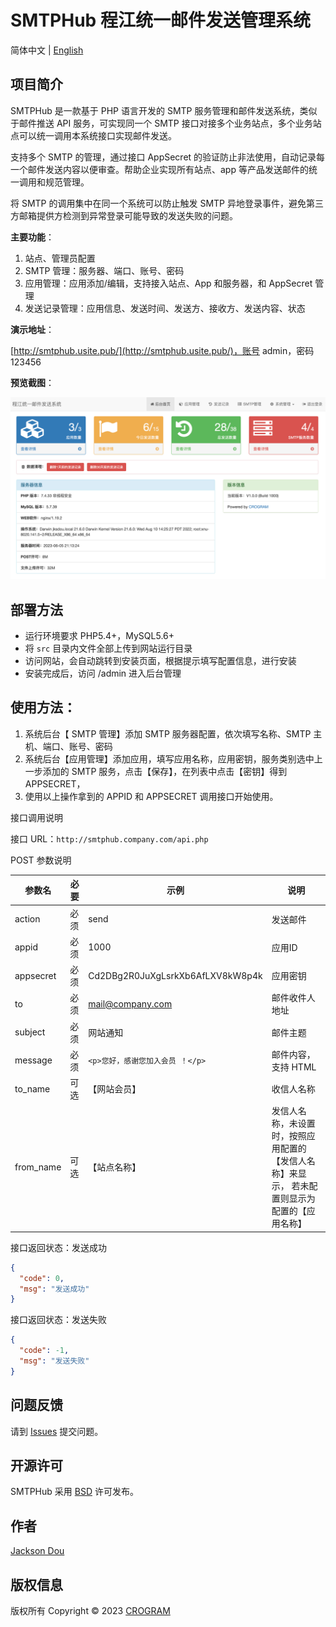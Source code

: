 # SMTPHub 程江统一邮件发送管理系统

简体中文 | [English](./README.md)

## 项目简介

SMTPHub 是一款基于 PHP 语言开发的 SMTP 服务管理和邮件发送系统，类似于邮件推送 API 服务，可实现同一个 SMTP 接口对接多个业务站点，多个业务站点可以统一调用本系统接口实现邮件发送。

支持多个 SMTP 的管理，通过接口 AppSecret 的验证防止非法使用，自动记录每一个邮件发送内容以便审查。帮助企业实现所有站点、app 等产品发送邮件的统一调用和规范管理。

将 SMTP 的调用集中在同一个系统可以防止触发 SMTP 异地登录事件，避免第三方邮箱提供方检测到异常登录可能导致的发送失败的问题。

**主要功能**：

1. 站点、管理员配置
2. SMTP 管理：服务器、端口、账号、密码
3. 应用管理：应用添加/编辑，支持接入站点、App 和服务器，和 AppSecret 管理
4. 发送记录管理：应用信息、发送时间、发送方、接收方、发送内容、状态

**演示地址**：

[http://smtphub.usite.pub/](http://smtphub.usite.pub/)，账号 admin，密码 123456

**预览截图**：

![程江统一邮件发送管理系统](assets/20230605-211342@2x.png)

## 部署方法

- 运行环境要求 PHP5.4+，MySQL5.6+
- 将 `src` 目录内文件全部上传到网站运行目录
- 访问网站，会自动跳转到安装页面，根据提示填写配置信息，进行安装
- 安装完成后，访问 /admin 进入后台管理

## 使用方法：

1. 系统后台【 SMTP 管理】添加 SMTP 服务器配置，依次填写名称、SMTP 主机、端口、账号、密码
2. 系统后台【应用管理】添加应用，填写应用名称，应用密钥，服务类别选中上一步添加的 SMTP 服务，点击【保存】，在列表中点击【密钥】得到 APPSECRET，
3. 使用以上操作拿到的 APPID 和 APPSECRET 调用接口开始使用。

接口调用说明

接口 URL：`http://smtphub.company.com/api.php`

POST 参数说明

| 参数名    | 必要 | 示例                             | 说明                                                         |
| --------- | ---- | -------------------------------- | ------------------------------------------------------------ |
| action    | 必须 | send                             | 发送邮件                                                     |
| appid     | 必须 | 1000                             | 应用ID                                                       |
| appsecret | 必须 | Cd2DBg2R0JuXgLsrkXb6AfLXV8kW8p4k | 应用密钥                                                     |
| to        | 必须 | mail@company.com                  | 邮件收件人地址                                               |
| subject   | 必须 | 网站通知                         | 邮件主题                                                     |
| message   | 必须 | `<p>您好，感谢您加入会员 ！</p>` | 邮件内容，支持 HTML                                          |
| to_name   | 可选 | 【网站会员】                     | 收信人名称                                                   |
| from_name | 可选 | 【站点名称】                     | 发信人名称，未设置时，按照应用配置的【发信人名称】来显示， 若未配置则显示为配置的【应用名称】 |

接口返回状态：发送成功

```json
{
  "code": 0,
  "msg": "发送成功"
}
```

接口返回状态：发送失败

```json
{
  "code": -1,
  "msg": "发送失败"
}
```

## 问题反馈

请到 [Issues](https://github.com/SMTPHub/SMTPHub/issues) 提交问题。

## 开源许可

SMTPHub 采用 [BSD](./LICENSE) 许可发布。

## 作者

[Jackson Dou](https://github.com/jksdou 'Jackson Dou')

## 版权信息

版权所有 Copyright © 2023 [CROGRAM](https://crogram.com)
